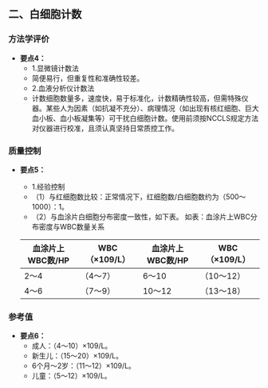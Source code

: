 ## 二、白细胞计数
### 方法学评价
- **要点4：** 
  * 1.显微镜计数法
  * 简便易行，但重复性和准确性较差。
  * 2.血液分析仪计数法
  * 计数细胞数量多，速度快，易于标准化，计数精确性较高，但需特殊仪器。某些人为因素（如抗凝不充分）、病理情况（如出现有核红细胞、巨大血小板、血小板凝集等）可干扰白细胞计数。使用前须按NCCLS规定方法对仪器进行校准，且须认真坚持日常质控工作。
### 质量控制
  - **要点5：** 
    * 1.经验控制
    * （1）与红细胞数比较：正常情况下，红细胞数/白细胞数约为（500～1000）：1。
    * （2）与血涂片白细胞分布密度一致性，如下表。
  如表：血涂片上WBC分布密度与WBC数量关系

    血涂片上WBC数/HP|	WBC（×109/L）	|血涂片上 WBC数/HP 	|WBC （×109/L）
    ----|----|----|-----
    2～4	             | （4～7）	|6～10	            |（10～12）
    4～6	              |（7～9）	|10～12	            |（13～18）

### 参考值
- **要点6：**
  * 成人：（4～10）×109/L。
  * 新生儿：（15～20）×109/L。
  * 6个月～2岁：（11～12）×109/L。
  * 儿童：（5～12）×109/L。
